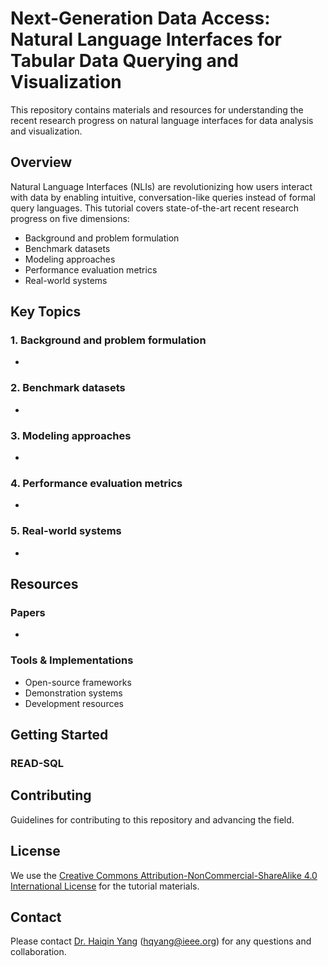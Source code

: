 # Next-Generation Data Access: Natural Language Interfaces for Tabular Data Querying and Visualization

This repository contains materials and resources for understanding the recent research progress on natural language interfaces for data analysis and visualization.

## Overview

Natural Language Interfaces (NLIs) are revolutionizing how users interact with data by enabling intuitive, conversation-like queries instead of formal query languages. This tutorial covers state-of-the-art recent research progress on five dimensions:
- Background and problem formulation
- Benchmark datasets 
- Modeling approaches 
- Performance evaluation metrics
- Real-world systems

## Key Topics

### 1. Background and problem formulation
- 

### 2. Benchmark datasets 
- 

### 3. Modeling approaches 
- 

### 4. Performance evaluation metrics
- 

### 5. Real-world systems
- 

## Resources

### Papers
- 

### Tools & Implementations
- Open-source frameworks
- Demonstration systems
- Development resources

## Getting Started

### READ-SQL


## Contributing

Guidelines for contributing to this repository and advancing the field.

## License

We use the [Creative Commons Attribution-NonCommercial-ShareAlike 4.0 International License](https://creativecommons.org/licenses/by-nc-sa/4.0/) for the tutorial materials.

## Contact

Please contact [Dr. Haiqin Yang](https://hqyang.github.io/) (hqyang@ieee.org) for any questions and collaboration.
